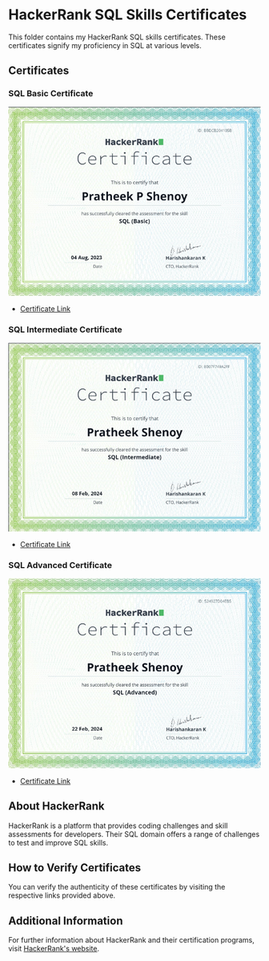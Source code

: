 # HackerRank SQL Skills Certificates

This folder contains my HackerRank SQL skills certificates. These certificates signify my proficiency in SQL at various levels.

## Certificates

### SQL Basic Certificate ###
   ![basic](basic.png)
   - [Certificate Link](https://www.hackerrank.com/certificates/bbdcb204105b)

### SQL Intermediate Certificate ###
   ![intermediate](intermediate.png)
   - [Certificate Link](https://www.hackerrank.com/certificates/8b07f749a2ff)

### SQL Advanced Certificate ###
   ![iadvanced](advanced.png)
   - [Certificate Link](https://www.hackerrank.com/certificates/524927d04eb5)

## About HackerRank

HackerRank is a platform that provides coding challenges and skill assessments for developers. Their SQL domain offers a range of challenges to test and improve SQL skills.

## How to Verify Certificates

You can verify the authenticity of these certificates by visiting the respective links provided above.

## Additional Information

For further information about HackerRank and their certification programs, visit [HackerRank's website](https://www.hackerrank.com/skills-verification).



